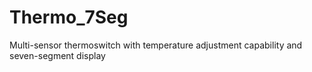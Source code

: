 # Thermo_7Seg

Multi-sensor thermoswitch with temperature adjustment capability and seven-segment display
